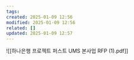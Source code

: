 ```yaml
---
tags: 
created: 2025-01-09 12:56
modified: 2025-01-09 12:56
related: []
updated: 2025-01-09 12:57
---
```


![[하나은행 프로젝트 퍼스트 UMS 본사업 RFP (1).pdf]]